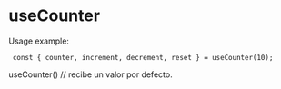 # useCounter

Usage example:

```
 const { counter, increment, decrement, reset } = useCounter(10);

```
useCounter() // recibe un valor por defecto.